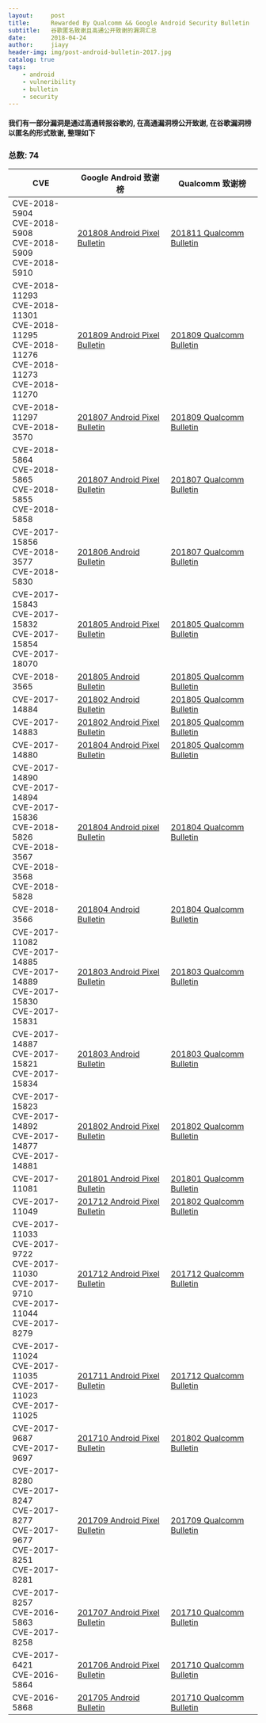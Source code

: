 ```yaml
---
layout:     post
title:      Rewarded By Qualcomm && Google Android Security Bulletin 
subtitle:   谷歌匿名致谢且高通公开致谢的漏洞汇总
date:       2018-04-24
author:     jiayy
header-img: img/post-android-bulletin-2017.jpg
catalog: true
tags:
    - android
    - vulneribility
    - bulletin
    - security
---
```


#### 我们有一部分漏洞是通过高通转报谷歌的, 在高通漏洞榜公开致谢, 在谷歌漏洞榜以匿名的形式致谢, 整理如下

###  总数: 74

| CVE | Google Android 致谢榜 | Qualcomm 致谢榜 |
| ----| ----------------------| --------------- |
|CVE-2018-5904 <br> CVE-2018-5908 <br> CVE-2018-5909 <br> CVE-2018-5910<br> | [201808 Android Pixel Bulletin](https://source.android.com/security/bulletin/pixel/2018-08-01) | [201811 Qualcomm Bulletin](https://www.codeaurora.org/security-bulletin/2018/11/05/november-2018-code-aurora-forum-security-bulletin) |
|CVE-2018-11293<br> CVE-2018-11301 <br> CVE-2018-11295<br> CVE-2018-11276<br> CVE-2018-11273<br> CVE-2018-11270<br> | [201809 Android Pixel Bulletin](https://source.android.com/security/bulletin/pixel/2018-09-01) | [201809 Qualcomm Bulletin](https://www.codeaurora.org/security-bulletin/2018/09/04/september-2018-code-aurora-security-bulletin) |
|CVE-2018-11297<br> CVE-2018-3570 <br> | [201807 Android Pixel Bulletin](https://source.android.com/security/bulletin/pixel/2018-07-01) | [201809 Qualcomm Bulletin](https://www.codeaurora.org/security-bulletin/2018/09/04/september-2018-code-aurora-security-bulletin) |
|CVE-2018-5864 <br> CVE-2018-5865 <br> CVE-2018-5855 <br> CVE-2018-5858<br> | [201807 Android Pixel Bulletin](https://source.android.com/security/bulletin/pixel/2018-07-01) | [201807 Qualcomm Bulletin](https://www.codeaurora.org/security-bulletin/2018/07/02/july-2018-code-aurora-security-bulletin) |
|CVE-2017-15856 <br> CVE-2018-3577 <br> CVE-2018-5830 <br> | [201806 Android Bulletin](https://source.android.com/security/bulletin/2018-06-01) | [201807 Qualcomm Bulletin](https://www.codeaurora.org/security-bulletin/2018/07/02/july-2018-code-aurora-security-bulletin) |
|CVE-2017-15843 <br> CVE-2017-15832<br> CVE-2017-15854<br> CVE-2017-18070<br> | [201805 Android Pixel Bulletin](https://source.android.com/security/bulletin/pixel/2018-05-01) | [201805 Qualcomm Bulletin](https://www.codeaurora.org/security-bulletin/2018/05/11/may-2018-code-aurora-security-bulletin-2) |
|CVE-2018-3565 | [201805 Android Bulletin](https://source.android.com/security/bulletin/2018-05-01) | [201805 Qualcomm Bulletin](https://www.codeaurora.org/security-bulletin/2018/05/11/may-2018-code-aurora-security-bulletin-2) |
|CVE-2017-14884 | [201802 Android Bulletin](https://source.android.com/security/bulletin/2018-02-01) | [201805 Qualcomm Bulletin](https://www.codeaurora.org/security-bulletin/2018/05/11/may-2018-code-aurora-security-bulletin-2) |
|CVE-2017-14883 | [201802 Android Pixel Bulletin](https://source.android.com/security/bulletin/pixel/2018-02-01) | [201805 Qualcomm Bulletin](https://www.codeaurora.org/security-bulletin/2018/05/11/may-2018-code-aurora-security-bulletin-2) |
|CVE-2017-14880 | [201804 Android Pixel Bulletin](https://source.android.com/security/bulletin/pixel/2018-04-01) | [201805 Qualcomm Bulletin](https://www.codeaurora.org/security-bulletin/2018/05/11/may-2018-code-aurora-security-bulletin-2) |
| CVE-2017-14890 <br> CVE-2017-14894 <br> CVE-2017-15836<br>CVE-2018-5826<br>CVE-2018-3567 <br> CVE-2018-3568 <br>CVE-2018-5828 <br> | [201804 Android pixel Bulletin](https://source.android.com/security/bulletin/pixel/2018-04-01) | [201804 Qualcomm Bulletin](https://www.codeaurora.org/security-bulletin/2018/04/25/april-2018-code-aurora-security-bulletin) |
| CVE-2018-3566 | [201804 Android Bulletin](https://source.android.com/security/bulletin/2018-04-01)| [201804 Qualcomm Bulletin](https://www.codeaurora.org/security-bulletin/2018/04/25/april-2018-code-aurora-security-bulletin) |
| CVE-2017-11082<br>CVE-2017-14885<br>CVE-2017-14889<br>CVE-2017-15830<br>CVE-2017-15831 | [201803 Android Pixel Bulletin](https://source.android.com/security/bulletin/pixel/2018-03-01) | [201803 Qualcomm Bulletin](https://www.codeaurora.org/security-bulletin/2018/03/29/march-2018-code-aurora-security-bulletin) |
| CVE-2017-14887<br>CVE-2017-15821<br>CVE-2017-15834 | [201803 Android Bulletin](https://source.android.com/security/bulletin/2018-03-01) | [201803 Qualcomm Bulletin](https://www.codeaurora.org/security-bulletin/2018/03/29/march-2018-code-aurora-security-bulletin) |
| CVE-2017-15823<br> CVE-2017-14892<br> CVE-2017-14877<br> CVE-2017-14881 | [201802 Android Pixel Bulletin](https://source.android.com/security/bulletin/pixel/2018-02-01) | [201802 Qualcomm Bulletin](https://www.codeaurora.org/security-bulletin/2018/02/16/february-2018-code-aurora-security-bulletin)|
| CVE-2017-11081 | [201801 Android Pixel Bulletin](https://source.android.google.cn/security/bulletin/pixel/2018-01-01) | [201801 Qualcomm Bulletin](https://www.codeaurora.org/security-bulletin/2018/01/26/january-2018-code-aurora-security-bulletin) |
|CVE-2017-11049 | [201712 Android Pixel Bulletin](https://source.android.com/security/bulletin/pixel/2017-12-01) | [201802 Qualcomm Bulletin](https://www.codeaurora.org/security-bulletin/2018/02/16/february-2018-code-aurora-security-bulletin) |
| CVE-2017-11033<br>CVE-2017-9722<br>CVE-2017-11030<br>CVE-2017-9710<br>CVE-2017-11044<br>CVE-2017-8279 | [201712 Android Pixel Bulletin](https://source.android.com/security/bulletin/pixel/2017-12-01) | [201712 Qualcomm Bulletin](https://www.codeaurora.org/security-bulletin/2017/12/14/december-2017-security-bulletin) |
| CVE-2017-11024<br>CVE-2017-11035<br>CVE-2017-11023<br>CVE-2017-11025 | [201711 Android Pixel Bulletin](https://source.android.com/security/bulletin/pixel/2017-11-01) | [201712 Qualcomm Bulletin](https://www.codeaurora.org/security-bulletin/2017/12/14/december-2017-security-bulletin) |
|CVE-2017-9687<br> CVE-2017-9697 | [201710 Android Pixel Bulletin](https://source.android.com/security/bulletin/pixel/2017-10-01) | [201802 Qualcomm Bulletin](https://www.codeaurora.org/security-bulletin/2018/02/16/february-2018-code-aurora-security-bulletin) |
|CVE-2017-8280<br> CVE-2017-8247<br> CVE-2017-8277<br> CVE-2017-9677<br> CVE-2017-8251<br> CVE-2017-8281 |[201709 Android Pixel Bulletin](https://source.android.com/security/bulletin/pixel/2017-09-01) |[201709 Qualcomm Bulletin](https://www.codeaurora.org/security-bulletin/2017/09/27/september-2017-v1) |
| CVE-2017-8257<br>CVE-2016-5863<br>CVE-2017-8258 |  [201707 Android Pixel Bulletin](https://source.android.com/security/bulletin/pixel/2017-07-01) | [201710 Qualcomm Bulletin](https://www.codeaurora.org/security-bulletin/2017/10/20/october-2017-v1) |
|CVE-2017-6421<br>CVE-2016-5864| [201706 Android Pixel Bulletin](https://source.android.com/security/bulletin/pixel/2017-06-01) | [201710 Qualcomm Bulletin](https://www.codeaurora.org/security-bulletin/2017/10/20/october-2017-v1)|
|CVE-2016-5868| [201705 Android Bulletin](https://source.android.com/security/bulletin/2017-05-01)| [201710 Qualcomm Bulletin](https://www.codeaurora.org/security-bulletin/2017/10/20/october-2017-v1)|

